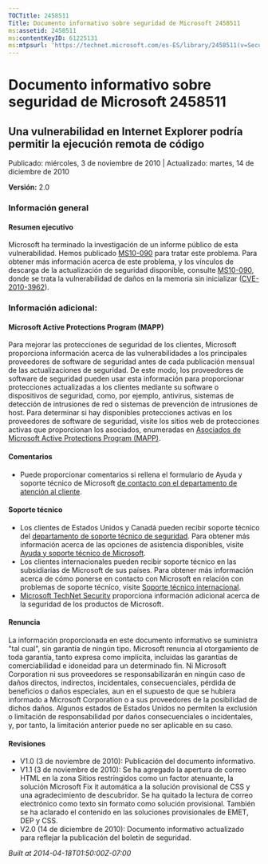 ```yaml
---
TOCTitle: 2458511
Title: Documento informativo sobre seguridad de Microsoft 2458511
ms:assetid: 2458511
ms:contentKeyID: 61225131
ms:mtpsurl: 'https://technet.microsoft.com/es-ES/library/2458511(v=Security.10)'
---
```


Documento informativo sobre seguridad de Microsoft 2458511
==========================================================

Una vulnerabilidad en Internet Explorer podría permitir la ejecución remota de código
-------------------------------------------------------------------------------------

Publicado: miércoles, 3 de noviembre de 2010 | Actualizado: martes, 14 de diciembre de 2010

**Versión:** 2.0

### Información general

#### Resumen ejecutivo

Microsoft ha terminado la investigación de un informe público de esta vulnerabilidad. Hemos publicado [MS10-090](http://go.microsoft.com/fwlink/?linkid=206495) para tratar este problema. Para obtener más información acerca de este problema, y los vínculos de descarga de la actualización de seguridad disponible, consulte [MS10-090](http://technet.microsoft.com/security/bulletin/current), donde se trata la vulnerabilidad de daños en la memoria sin inicializar ([CVE-2010-3962](http://www.cve.mitre.org/cgi-bin/cvename.cgi?name=cve-2010-3962)).

### Información adicional:

#### Microsoft Active Protections Program (MAPP)

Para mejorar las protecciones de seguridad de los clientes, Microsoft proporciona información acerca de las vulnerabilidades a los principales proveedores de software de seguridad antes de cada publicación mensual de las actualizaciones de seguridad. De este modo, los proveedores de software de seguridad pueden usar esta información para proporcionar protecciones actualizadas a los clientes mediante su software o dispositivos de seguridad, como, por ejemplo, antivirus, sistemas de detección de intrusiones de red o sistemas de prevención de intrusiones de host. Para determinar si hay disponibles protecciones activas en los proveedores de software de seguridad, visite los sitios web de protecciones activas que proporcionan los asociados, enumeradas en [Asociados de Microsoft Active Protections Program (MAPP)](http://www.microsoft.com/security/msrc/mapp/partners.mspx).

#### Comentarios

-   Puede proporcionar comentarios si rellena el formulario de Ayuda y soporte técnico de Microsoft [de contacto con el departamento de atención al cliente](https://support.microsoft.com/common/survey.aspx?scid=sw;en;1257&amp;showpage=1&amp;ws=technet&amp;sd=tech).

#### Soporte técnico

-   Los clientes de Estados Unidos y Canadá pueden recibir soporte técnico del [departamento de soporte técnico de seguridad](http://go.microsoft.com/fwlink/?linkid=21131). Para obtener más información acerca de las opciones de asistencia disponibles, visite [Ayuda y soporte técnico de Microsoft](http://support.microsoft.com/).
-   Los clientes internacionales pueden recibir soporte técnico en las subsidiarias de Microsoft de sus países. Para obtener más información acerca de cómo ponerse en contacto con Microsoft en relación con problemas de soporte técnico, visite [Soporte técnico internacional](http://go.microsoft.com/fwlink/?linkid=21155).
-   [Microsoft TechNet Security](http://go.microsoft.com/fwlink/?linkid=21132) proporciona información adicional acerca de la seguridad de los productos de Microsoft.

#### Renuncia

La información proporcionada en este documento informativo se suministra "tal cual", sin garantía de ningún tipo. Microsoft renuncia al otorgamiento de toda garantía, tanto expresa como implícita, incluidas las garantías de comerciabilidad e idoneidad para un determinado fin. Ni Microsoft Corporation ni sus proveedores se responsabilizarán en ningún caso de daños directos, indirectos, incidentales, consecuenciales, pérdida de beneficios o daños especiales, aun en el supuesto de que se hubiera informado a Microsoft Corporation o a sus proveedores de la posibilidad de dichos daños. Algunos estados de Estados Unidos no permiten la exclusión o limitación de responsabilidad por daños consecuenciales o incidentales, y, por tanto, la limitación anterior puede no ser aplicable en su caso.

#### Revisiones

-   V1.0 (3 de noviembre de 2010): Publicación del documento informativo.
-   V1.1 (3 de noviembre de 2010): Se ha agregado la apertura de correo HTML en la zona Sitios restringidos como un factor atenuante, la solución Microsoft Fix it automática a la solución provisional de CSS y una agradecimiento de descubridor. Se ha quitado la lectura de correo electrónico como texto sin formato como solución provisional. También se ha aclarado el contenido en las soluciones provisionales de EMET, DEP y CSS.
-   V2.0 (14 de diciembre de 2010): Documento informativo actualizado para reflejar la publicación del boletín de seguridad.

*Built at 2014-04-18T01:50:00Z-07:00*
